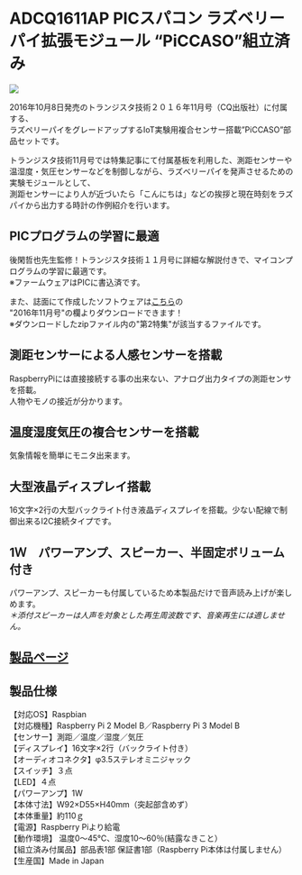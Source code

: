 # ADCQ1611AP PICスパコン ラズベリーパイ拡張モジュール “PiCCASO”組立済み

![](https://bit-trade-one.co.jp/wp/wp-content/uploads/2016/09/a12067cecab49e3250e5fd63ae788aab.png)

2016年10月8日発売のトランジスタ技術２０１６年11月号（CQ出版社）に付属する、  
ラズペリーパイをグレードアップするIoT実験用複合センサー搭載”PiCCASO”部品セットです。  

トランジスタ技術11月号では特集記事にて付属基板を利用した、測距センサーや  
温湿度・気圧センサーなどを制御しながら、ラズベリーパイを発声させるための実験モジュールとして、  
測距センサーにより人が近づいたら「こんにちは」などの挨拶と現在時刻をラズパイから出力する時計の作例紹介を行います。  

## PICプログラムの学習に最適

後閑哲也先生監修！トランジスタ技術１１月号に詳細な解説付きで、マイコンプログラムの学習に最適です。  
※ファームウェアはPICに書込済です。  
  
また、誌面にて作成したソフトウェアは[こちら](https://toragi.cqpub.co.jp/tabid/795/Default.html)の  
"2016年11月号"の欄よりダウンロードできます！  
※ダウンロードしたzipファイル内の"第2特集"が該当するファイルです。  

## 測距センサーによる人感センサーを搭載

RaspberryPiには直接接続する事の出来ない、アナログ出力タイプの測距センサを搭載。  
人物やモノの接近が分かります。  

## 温度湿度気圧の複合センサーを搭載

気象情報を簡単にモニタ出来ます。  

## 大型液晶ディスプレイ搭載

16文字×2行の大型バックライト付き液晶ディスプレイを搭載。少ない配線で制御出来るI2C接続タイプです。  

## 1Ｗ　パワーアンプ、スピーカー、半固定ボリューム付き

パワーアンプ、スピーカーも付属しているため本製品だけで音声読み上げが楽しめます。  
*＊添付スピーカーは人声を対象とした再生周波数です、音楽再生には適しません。*

## [製品ページ](https://bit-trade-one.co.jp/product/assemblydisk/adcq1611ak/)

## 製品仕様

【対応OS】Raspbian  
【対応機種】Raspberry Pi 2 Model B／Raspberry Pi 3 Model B  
【センサー】測距／温度／湿度／気圧  
【ディスプレイ】16文字×2行（バックライト付き）  
【オーディオコネクタ】φ3.5ステレオミニジャック  
【スイッチ】３点  
【LED】４点  
【パワーアンプ】1W  
【本体寸法】W92×D55×H40mm（突起部含めず）  
【本体重量】約110ｇ  
【電源】Raspberry Piより給電  
【動作環境】 温度0～45℃、湿度10～60％(結露なきこと）  
【組立済み付属品】部品表1部 保証書1部（Raspberry Pi本体は付属しません）  
【生産国】Made in Japan  
